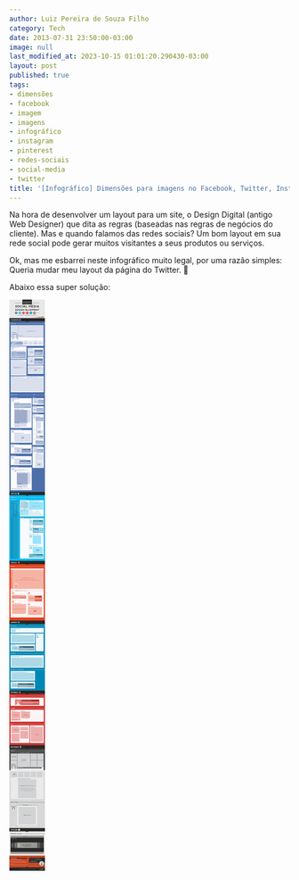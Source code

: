 ```yaml
---
author: Luiz Pereira de Souza Filho
category: Tech
date: 2013-07-31 23:50:00-03:00
image: null
last_modified_at: 2023-10-15 01:01:20.290430-03:00
layout: post
published: true
tags:
- dimensões
- facebook
- imagem
- imagens
- infográfico
- instagram
- pinterest
- redes-sociais
- social-media
- twitter
title: '[Infográfico] Dimensões para imagens no Facebook, Twitter, Instagram, Pinterest'
---
```


Na hora de desenvolver um layout para um site, o Design Digital (antigo Web Designer) que dita as regras (baseadas nas regras de negócios do cliente). Mas e quando falamos das redes sociais? Um bom layout em sua rede social pode gerar muitos visitantes a seus produtos ou serviços.

Ok, mas me esbarrei neste infográfico muito legal, por uma razão simples: Queria mudar meu layout da página do Twitter. 🙂

Abaixo essa super solução:

![Blueprint](/wp-content/uploads/2013/08/social-media-design-blueprint.png)
